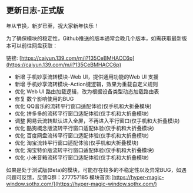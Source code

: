 ## 更新日志-正式版

年从节换，新岁已至，祝大家新年快乐！

为了确保模块的稳定性，Github推送的版本通常会晚几个版本，如需获取最新版本可以前往网盘获取：

链接: [https://caiyun.139.com/m/i?135CeBMHACC6p](https://caiyun.139.com/m/i?135CeBMHACC6p)

- 新增 手机妙享流转模块-Web UI，提供通用功能的Web UI 支援
- 新增 手机妙享流转模块-Action键逻辑，效果为重载自定义规则
- 优化 Web UI 路由加载逻辑，改为根据设备类型动态加载路由表
- 修复 数个影响使用的BUG
- 优化 QQ音乐的流转平行窗口适配体验(仅手机和大折叠模块)
- 优化 拼多多的流转平行窗口适配体验(仅手机和大折叠模块)
- 调整 网易云流转默认进入全屏，不再进入平行窗口(仅手机和大折叠模块)
- 优化 酷狗概念版流转平行窗口适配体验(仅手机和大折叠模块)
- 优化 百度网盘流转平行窗口适配体验(仅手机和大折叠模块)
- 优化 淘宝流转平行窗口适配体验(仅手机和大折叠模块)
- 优化 淘宝特价版流转平行窗口适配体验(仅手机和大折叠模块)
- 优化 小米音箱流转平行窗口适配体验(仅手机和大折叠模块)

如果是处于测试版(Beta)的模块，可能存在较多的不稳定性以及异常BUG，如遇问题可反馈，反馈Q群：277757185
模块首页:[https://hyper-magic-window.sothx.com/](https://hyper-magic-window.sothx.com/)